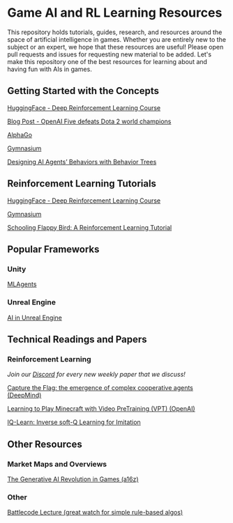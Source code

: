 # Game AI and RL Learning Resources

This repository holds tutorials, guides, research, and resources around the space of artificial intelligence in games. Whether you are entirely new to the subject or an expert, we hope that these resources are useful! Please open pull requests and issues for requesting new material to be added. Let's make this repository one of the best resources for learning about and having fun with AIs in games.

## Getting Started with the Concepts

[HuggingFace - Deep Reinforcement Learning Course](https://huggingface.co/learn/deep-rl-course/unit0/introduction)

[Blog Post - OpenAI Five defeats Dota 2 world champions](https://openai.com/research/openai-five-defeats-dota-2-world-champions)

[AlphaGo](https://www.deepmind.com/research/highlighted-research/alphago)

[Gymnasium](https://gymnasium.farama.org/)

[Designing AI Agents’ Behaviors with Behavior Trees](https://towardsdatascience.com/designing-ai-agents-behaviors-with-behavior-trees-b28aa1c3cf8a)

## Reinforcement Learning Tutorials

[HuggingFace - Deep Reinforcement Learning Course](https://huggingface.co/learn/deep-rl-course/unit0/introduction)

[Gymnasium](https://gymnasium.farama.org/)

[Schooling Flappy Bird: A Reinforcement Learning Tutorial](https://www.toptal.com/deep-learning/pytorch-reinforcement-learning-tutorial)

## Popular Frameworks

### Unity

[MLAgents](https://unity.com/products/machine-learning-agents)

### Unreal Engine

[AI in Unreal Engine](https://docs.unrealengine.com/5.0/en-US/artificial-intelligence-in-unreal-engine/)

## Technical Readings and Papers

### Reinforcement Learning

_Join our [Discord](https://discord.gg/925SYVse2H) for every new weekly paper that we discuss!_

[Capture the Flag: the emergence of complex cooperative agents (DeepMind)](https://www.deepmind.com/blog/capture-the-flag-the-emergence-of-complex-cooperative-agents)

[Learning to Play Minecraft with Video PreTraining (VPT) (OpenAI)](https://openai.com/blog/vpt/)

[IQ-Learn: Inverse soft-Q Learning for Imitation](https://arxiv.org/pdf/2106.12142.pdf)

## Other Resources

### Market Maps and Overviews

[The Generative AI Revolution in Games (a16z)](https://a16z.com/2022/11/17/the-generative-ai-revolution-in-games/)

### Other

[Battlecode Lecture (great watch for simple rule-based algos)](https://www.youtube.com/watch?v=9LsRigbdL9s)
